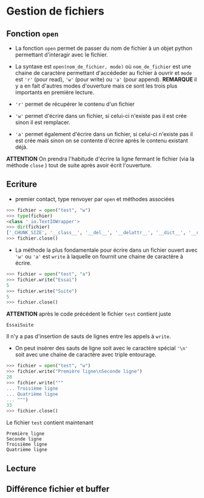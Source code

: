 # Gestion de fichiers

## Fonction `open`

- La fonction `open` permet de passer du nom de fichier à un objet python permettant d'interagir avec le fichier.

- La syntaxe est `open(nom_de_fichier, mode)`  où `nom_de_fichier`  est une chaine de caractère permettant d'accédeder au fichier à ouvrir et `mode` est `'r'` (pour read), `'w'` (pour write) ou `'a'` (pour append).
**REMARQUE** il y a en fait d'autres modes d'ouverture mais ce sont les trois plus importants en première lecture.

- `'r'` permet de récupérer le contenu d'un fichier

- `'w'` permet d'écrire dans un fichier, si celui-ci n'existe pas il est crée sinon il est remplacer.
- `'a'` permet également d'écrire dans un fichier, si celui-ci n'existe pas il est crée mais sinon on se contente d'écrire après le contenu existant déjà.

**ATTENTION** On prendra l'habitude d'écrire la ligne fermant le fichier (via la méthode `close` ) tout de suite après avoir écrit l'ouverture.

## Ecriture

- premier contact, type renvoyer par `open` et méthodes associées
```python
>>> fichier = open("test", "w")
>>> type(fichier)
<class '_io.TextIOWrapper'>
>>> dir(fichier)
['_CHUNK_SIZE', '__class__', '__del__', '__delattr__', '__dict__', '__dir__', '__doc__', '__enter__', '__eq__', '__exit__', '__format__', '__ge__', '__getattribute__', '__getstate__', '__gt__', '__hash__', '__init__', '__init_subclass__', '__iter__', '__le__', '__lt__', '__ne__', '__new__', '__next__', '__reduce__', '__reduce_ex__', '__repr__', '__setattr__', '__sizeof__', '__str__', '__subclasshook__', '_checkClosed', '_checkReadable', '_checkSeekable', '_checkWritable', '_finalizing', 'buffer', 'close', 'closed', 'detach', 'encoding', 'errors', 'fileno', 'flush', 'isatty', 'line_buffering', 'mode', 'name', 'newlines', 'read', 'readable', 'readline', 'readlines', 'reconfigure', 'seek', 'seekable', 'tell', 'truncate', 'writable', 'write', 'write_through', 'writelines']
>>> fichier.close()
```
- La méthode la plus fondamentale pour écrire dans un fichier ouvert avec `'w'` ou `'a'` est `write` à laquelle on fournit une chaine de caractère à écrire.
```python
>>> fichier = open("test", "a")
>>> fichier.write("Essai")
5
>>> fichier.write("Suite")
5
>>> fichier.close()
```
**ATTENTION** après le code précédent le fichier `test` contient juste
```
EssaiSuite
```
Il n'y a pas d'insertion de sauts de lignes entre les appels à `write`.

- On peut insérer des sauts de ligne soit avec le caractère spécial `'\n'` soit avec une chaine de caractère avec triple entourage.
```python
>>> fichier = open("test", "w")
>>> fichier.write("Première ligne\nSeconde ligne")
28
>>> fichier.write("""
... Troisième ligne
... Quatrième ligne
... """)
33
>>> fichier.close()
```
Le fichier `test` contient maintenant

```
Première ligne
Seconde ligne
Troisième ligne
Quatrième ligne

```

## Lecture

## Différence fichier et buffer
